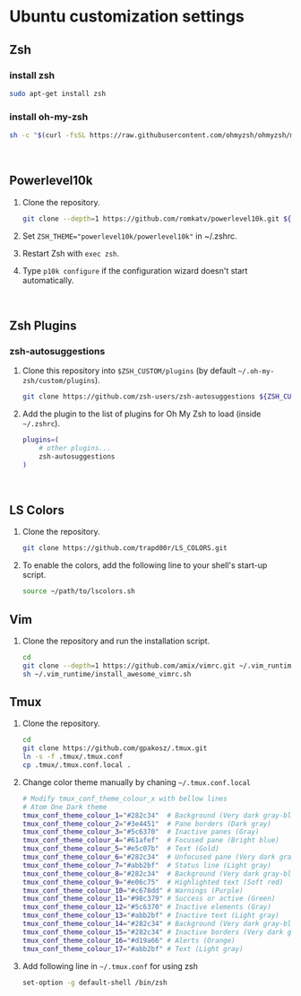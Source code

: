 # Ubuntu customization settings
## Zsh

### install zsh

```bash
sudo apt-get install zsh
```

### install oh-my-zsh

```bash
sh -c "$(curl -fsSL https://raw.githubusercontent.com/ohmyzsh/ohmyzsh/master/tools/install.sh)"
```

<br />

## Powerlevel10k

1. Clone the repository.
    ```bash
    git clone --depth=1 https://github.com/romkatv/powerlevel10k.git ${ZSH_CUSTOM:-$HOME/.oh-my-zsh/custom}/themes/powerlevel10k
    ```

2. Set `ZSH_THEME="powerlevel10k/powerlevel10k"` in ~/.zshrc.

3. Restart Zsh with `exec zsh`.

4. Type `p10k configure` if the configuration wizard doesn't start automatically.

<br />

## Zsh Plugins

### zsh-autosuggestions

1. Clone this repository into `$ZSH_CUSTOM/plugins` (by default `~/.oh-my-zsh/custom/plugins`).

    ```bash
    git clone https://github.com/zsh-users/zsh-autosuggestions ${ZSH_CUSTOM:-~/.oh-my-zsh/custom}/plugins/zsh-autosuggestions
    ```

2. Add the plugin to the list of plugins for Oh My Zsh to load (inside `~/.zshrc`).

    ```bash
    plugins=( 
        # other plugins...
        zsh-autosuggestions
    )
    ```

<br />

## LS Colors

1. Clone the repository.

    ```bash
    git clone https://github.com/trapd00r/LS_COLORS.git
    ```
2. To enable the colors, add the following line to your shell's start-up script.

    ```bash
    source ~/path/to/lscolors.sh
    ```

## Vim

1. Clone the repository and run the installation script.

    ```bash
    cd
    git clone --depth=1 https://github.com/amix/vimrc.git ~/.vim_runtime
    sh ~/.vim_runtime/install_awesome_vimrc.sh
    ```

## Tmux

1. Clone the repository.

    ```bash
    cd
    git clone https://github.com/gpakosz/.tmux.git
    ln -s -f .tmux/.tmux.conf
    cp .tmux/.tmux.conf.local .
    ```

2. Change color theme manually by chaning `~/.tmux.conf.local`

   ```bash
   # Modify tmux_conf_theme_colour_x with bellow lines
   # Atom One Dark theme
   tmux_conf_theme_colour_1="#282c34"  # Background (Very dark gray-blue)
   tmux_conf_theme_colour_2="#3e4451"  # Pane borders (Dark gray)
   tmux_conf_theme_colour_3="#5c6370"  # Inactive panes (Gray)
   tmux_conf_theme_colour_4="#61afef"  # Focused pane (Bright blue)
   tmux_conf_theme_colour_5="#e5c07b"  # Text (Gold)
   tmux_conf_theme_colour_6="#282c34"  # Unfocused pane (Very dark gray-blue)
   tmux_conf_theme_colour_7="#abb2bf"  # Status line (Light gray)
   tmux_conf_theme_colour_8="#282c34"  # Background (Very dark gray-blue)
   tmux_conf_theme_colour_9="#e06c75"  # Highlighted text (Soft red)
   tmux_conf_theme_colour_10="#c678dd" # Warnings (Purple)
   tmux_conf_theme_colour_11="#98c379" # Success or active (Green)
   tmux_conf_theme_colour_12="#5c6370" # Inactive elements (Gray)
   tmux_conf_theme_colour_13="#abb2bf" # Inactive text (Light gray)
   tmux_conf_theme_colour_14="#282c34" # Background (Very dark gray-blue)
   tmux_conf_theme_colour_15="#282c34" # Inactive borders (Very dark gray-blue)
   tmux_conf_theme_colour_16="#d19a66" # Alerts (Orange)
   tmux_conf_theme_colour_17="#abb2bf" # Text (Light gray)
   ```

3. Add following line in `~/.tmux.conf` for using zsh

   ```bash
   set-option -g default-shell /bin/zsh
   ```
